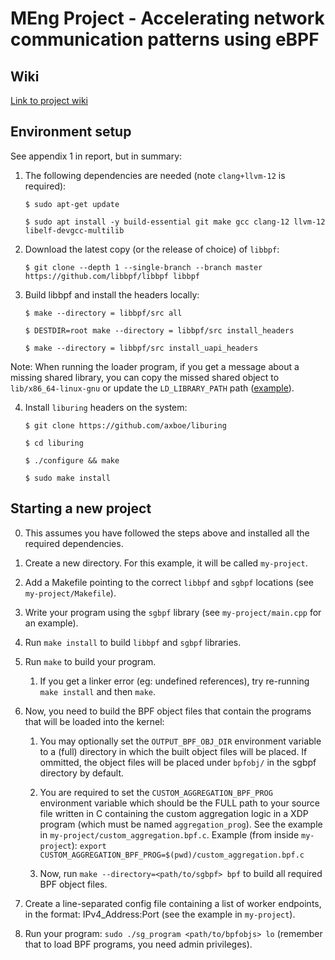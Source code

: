 # MEng Project - Accelerating network communication patterns using eBPF


## Wiki

[Link to project wiki](https://gitlab.doc.ic.ac.uk/ac3419/meng-project/-/wikis/home)

## Environment setup

See appendix 1 in report, but in summary:

1. The following dependencies are needed (note `clang+llvm-12` is required):
   
    ```$ sudo apt-get update```

    ```$ sudo apt install -y build-essential git make gcc clang-12 llvm-12 libelf-devgcc-multilib```

2. Download the latest copy (or the release of choice) of `libbpf`:
   
    ```$ git clone --depth 1 --single-branch --branch master https://github.com/libbpf/libbpf libbpf```

3. Build libbpf and install the headers locally:
   
    ```$ make --directory = libbpf/src all```

    ```$ DESTDIR=root make --directory = libbpf/src install_headers```

    ```$ make --directory = libbpf/src install_uapi_headers```

Note: When running the loader program, if you get a message about a missing shared library, you can copy
the missed shared object to `lib/x86_64-linux-gnu` or update the `LD_LIBRARY_PATH` path ([example](https://stackoverflow.com/questions/70696552/cannot-open-shared-object-file-no-such-file-or-directory-including-libbpf-wit)).

4. Install `liburing` headers on the system:
   
    ```$ git clone https://github.com/axboe/liburing```

    ```$ cd liburing```

    ```$ ./configure && make```

    ```$ sudo make install```


## Starting a new project

0. This assumes you have followed the steps above and installed all the required dependencies.
   
1. Create a new directory. For this example, it will be called `my-project`.
   
2. Add a Makefile pointing to the correct `libbpf` and `sgbpf` locations (see `my-project/Makefile`).
   
3. Write your program using the `sgbpf` library (see `my-project/main.cpp` for an example).
   
4. Run `make install` to build `libbpf` and `sgbpf` libraries.
   
5. Run `make` to build your program.
   1. If you get a linker error (eg: undefined references), try re-running `make install` and then `make`.
   
6. Now, you need to build the BPF object files that contain the programs that will be loaded into the kernel:
   1. You may optionally set the `OUTPUT_BPF_OBJ_DIR` environment variable to a (full) directory in which the built object files will be placed. If ommitted, the object files will be placed under `bpfobj/` in the sgbpf directory by default.
   
   2. You are required to set the `CUSTOM_AGGREGATION_BPF_PROG` environment variable which should be the FULL path to your source file written in C containing the custom aggregation logic in a XDP program (which must be named `aggregation_prog`). See the example in `my-project/custom_aggregation.bpf.c`. Example (from inside `my-project`): `export CUSTOM_AGGREGATION_BPF_PROG=$(pwd)/custom_aggregation.bpf.c`

   4. Now, run `make --directory=<path/to/sgbpf> bpf` to build all required BPF object files.

7. Create a line-separated config file containing a list of worker endpoints, in the format: IPv4_Address:Port (see the example in `my-project`). 

8. Run your program: `sudo ./sg_program <path/to/bpfobjs> lo`  (remember that to load BPF programs, you need admin privileges).